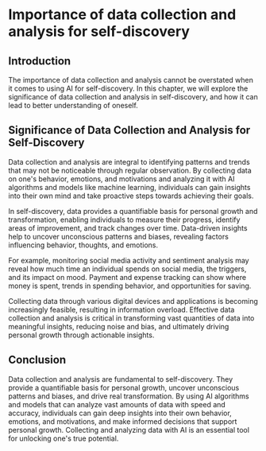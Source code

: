 Importance of data collection and analysis for self-discovery
==================================================================================================================================

Introduction
------------

The importance of data collection and analysis cannot be overstated when it comes to using AI for self-discovery. In this chapter, we will explore the significance of data collection and analysis in self-discovery, and how it can lead to better understanding of oneself.

Significance of Data Collection and Analysis for Self-Discovery
---------------------------------------------------------------

Data collection and analysis are integral to identifying patterns and trends that may not be noticeable through regular observation. By collecting data on one's behavior, emotions, and motivations and analyzing it with AI algorithms and models like machine learning, individuals can gain insights into their own mind and take proactive steps towards achieving their goals.

In self-discovery, data provides a quantifiable basis for personal growth and transformation, enabling individuals to measure their progress, identify areas of improvement, and track changes over time. Data-driven insights help to uncover unconscious patterns and biases, revealing factors influencing behavior, thoughts, and emotions.

For example, monitoring social media activity and sentiment analysis may reveal how much time an individual spends on social media, the triggers, and its impact on mood. Payment and expense tracking can show where money is spent, trends in spending behavior, and opportunities for saving.

Collecting data through various digital devices and applications is becoming increasingly feasible, resulting in information overload. Effective data collection and analysis is critical in transforming vast quantities of data into meaningful insights, reducing noise and bias, and ultimately driving personal growth through actionable insights.

Conclusion
----------

Data collection and analysis are fundamental to self-discovery. They provide a quantifiable basis for personal growth, uncover unconscious patterns and biases, and drive real transformation. By using AI algorithms and models that can analyze vast amounts of data with speed and accuracy, individuals can gain deep insights into their own behavior, emotions, and motivations, and make informed decisions that support personal growth. Collecting and analyzing data with AI is an essential tool for unlocking one's true potential.

